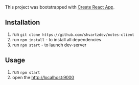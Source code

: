 This project was bootstrapped with [Create React App](https://github.com/facebook/create-react-app).

## Installation

1. run `git clone https://github.com/shvartzdev/notes-client`
2. run `npm install` - to install all dependencies
3. run `npm start` - to launch dev-server

## Usage

1. run `npm start`
2. open the [http://localhost:9000](http://localhost:9000)
